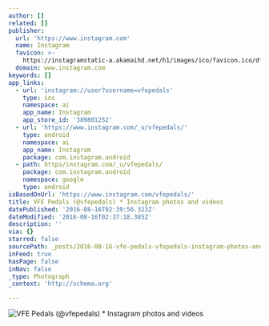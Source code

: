 ```yaml
---
author: []
related: []
publisher:
  url: 'https://www.instagram.com'
  name: Instagram
  favicon: >-
    https://instagramstatic-a.akamaihd.net/h1/images/ico/favicon.ico/dfa85bb1fd63.ico
  domain: www.instagram.com
keywords: []
app_links:
  - url: 'instagram://user?username=vfepedals'
    type: ios
    namespace: ai
    app_name: Instagram
    app_store_id: '389801252'
  - url: 'https://www.instagram.com/_u/vfepedals/'
    type: android
    namespace: ai
    app_name: Instagram
    package: com.instagram.android
  - path: https/instagram.com/_u/vfepedals/
    package: com.instagram.android
    namespace: google
    type: android
isBasedOnUrl: 'https://www.instagram.com/vfepedals/'
title: VFE Pedals (@vfepedals) * Instagram photos and videos
datePublished: '2016-08-16T02:39:56.323Z'
dateModified: '2016-08-16T02:37:18.385Z'
description: ''
via: {}
starred: false
sourcePath: _posts/2016-08-16-vfe-pedals-vfepedals-instagram-photos-and-videos.md
inFeed: true
hasPage: false
inNav: false
_type: Photograph
_context: 'http://schema.org'

---
```

![VFE Pedals (@vfepedals) * Instagram photos and videos](https://scontent.cdninstagram.com/t51.2885-19/926244_1433655580241551_749471590_a.jpg)